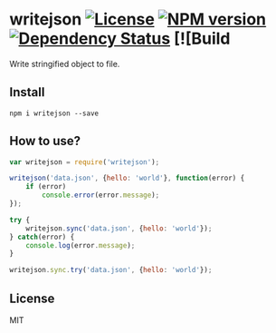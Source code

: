 # writejson [![License][LicenseIMGURL]][LicenseURL] [![NPM version][NPMIMGURL]][NPMURL] [![Dependency Status][DependencyStatusIMGURL]][DependencyStatusURL] [![Build 

Write stringified object to file.

## Install

```
npm i writejson --save
```
## How to use?

```js
var writejson = require('writejson');

writejson('data.json', {hello: 'world'}, function(error) {
    if (error)
        console.error(error.message);
});

try {
    writejson.sync('data.json', {hello: 'world'});
} catch(error) {
    console.log(error.message);
}

writejson.sync.try('data.json', {hello: 'world'});
```

## License

MIT

[NPMIMGURL]:                https://img.shields.io/npm/v/writejson.svg?style=flat
[BuildStatusIMGURL]:        https://img.shields.io/travis/coderaiser/writejson/master.svg?style=flat
[DependencyStatusIMGURL]:   https://img.shields.io/gemnasium/coderaiser/writejson.svg?style=flat
[LicenseIMGURL]:            https://img.shields.io/badge/license-MIT-317BF9.svg?style=flat
[NPMURL]:                   https://npmjs.org/package/writejson "npm"
[BuildStatusURL]:           https://travis-ci.org/coderaiser/writejson  "Build Status"
[DependencyStatusURL]:      https://gemnasium.com/coderaiser/writejson "Dependency Status"
[LicenseURL]:               https://tldrlegal.com/license/mit-license "MIT License"

